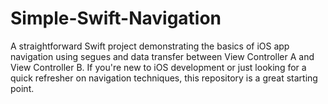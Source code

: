 # Simple-Swift-Navigation
A straightforward Swift project demonstrating the basics of iOS app navigation using segues and data transfer between View Controller A and View Controller B. If you're new to iOS development or just looking for a quick refresher on navigation techniques, this repository is a great starting point.
